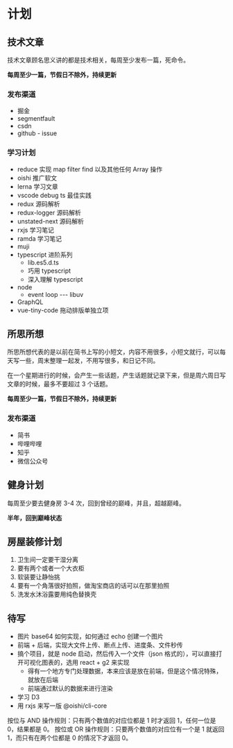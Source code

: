 # 计划

## 技术文章

技术文章顾名思义讲的都是技术相关，每周至少发布一篇，死命令。

**每周至少一篇，节假日不除外，持续更新**

### 发布渠道

- 掘金
- segmentfault
- csdn
- github - issue

### 学习计划

- reduce 实现 map filter find 以及其他任何 Array 操作
- oishi 推广软文
- lerna 学习文章
- vscode debug ts 最佳实践
- redux 源码解析
- redux-logger 源码解析
- unstated-next 源码解析
- rxjs 学习笔记
- ramda 学习笔记
- muji
- typescript 进阶系列
  - lib.es5.d.ts
  - 巧用 typescript
  - 深入理解 typescript
- node
  - event loop --- libuv
- GraphQL
- vue-tiny-code 拖动排版单独立项

## 所思所想

所思所想代表的是以前在简书上写的小短文，内容不用很多，小短文就行，可以每天写一些，周末整理一起发，不用写很多，和日记不同。

在一个星期进行的时候，会产生一些话题，产生话题就记录下来，但是周六周日写文章的时候，最多不要超过 3 个话题。

**每周至少一篇，节假日不除外，持续更新**

### 发布渠道

- 简书
- 哔哩哔哩
- 知乎
- 微信公众号

## 健身计划

每周至少要去健身房 3-4 次，回到曾经的巅峰，并且，超越巅峰。

**半年，回到巅峰状态**

## 房屋装修计划

1. 卫生间一定要干湿分离
2. 要有两个或者一个大衣柜
3. 软装要让静怡挑
4. 要有一个角落很好拍照，做淘宝商店的话可以在那里拍照
5. 洗发水沐浴露要用纯色替换壳

## 待写

- 图片 base64 如何实现，如何通过 echo 创建一个图片
- 前端 + 后端，实现大文件上传、断点上传、进度条、文件秒传
- 搞个项目，就是 node 启动，然后传入一个文件（json 格式的），可以直接打开可视化图表的，选用 react + g2 来实现
  - 得有一个地方专门处理数据，本来应该是放在前端，但是这个情况特殊，就放在后端
  - 前端通过默认的数据来进行渲染
- 学习 D3
- 用 rxjs 来写一版 @oishi/cli-core

按位与 AND 操作规则：只有两个数值的对应位都是 1 时才返回 1，任何一位是 0，结果都是 0。
按位或 OR 操作规则：只要两个数值的对应位有一个是 1 就返回 1，而只有在两个位都是 0 的情况下才返回 0。
